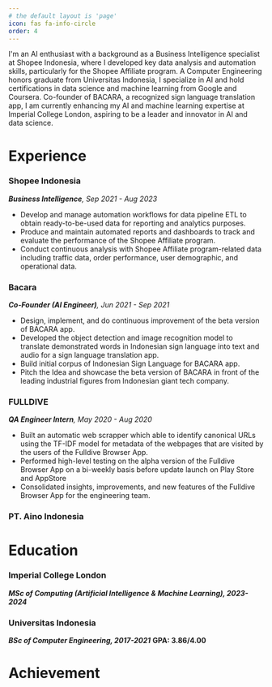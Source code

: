 ```yaml
---
# the default layout is 'page'
icon: fas fa-info-circle
order: 4
---
```


I'm an AI enthusiast with a background as a Business Intelligence specialist at Shopee Indonesia, where I developed key data analysis and automation skills, particularly for the Shopee Affiliate program. A Computer Engineering honors graduate from Universitas Indonesia, I specialize in AI and hold certifications in data science and machine learning from Google and Coursera. Co-founder of BACARA, a recognized sign language translation app, I am currently enhancing my AI and machine learning expertise at Imperial College London, aspiring to be a leader and innovator in AI and data science.

# Experience
### Shopee Indonesia 
_**Business Intelligence**, Sep 2021 - Aug 2023_
* Develop and manage automation workflows for data pipeline ETL to obtain ready-to-be-used data for reporting and analytics purposes.
* Produce and maintain automated reports and dashboards to track and evaluate the performance of the Shopee Affiliate program.
* Conduct continuous analysis with Shopee Affiliate program-related data including traffic data, order performance, user demographic, and operational data.

### Bacara
_**Co-Founder (AI Engineer)**, Jun 2021 - Sep 2021_
* Design, implement, and do continuous improvement of the beta version of BACARA app.
* Developed the object detection and image recognition model to translate demonstrated words in Indonesian sign language into text and audio for a sign language translation app.
* Build initial corpus of Indonesian Sign Language for BACARA app.
* Pitch the Idea and showcase the beta version of BACARA in front of the leading industrial figures from Indonesian giant tech company.

### FULLDIVE
_**QA Engineer Intern**, May 2020 - Aug 2020_
* Built an automatic web scrapper which able to identify canonical URLs using the TF-IDF model for metadata of the webpages that are visited by the users of the Fulldive Browser App.
* Performed high-level testing on the alpha version of the Fulldive Browser App on a bi-weekly basis before update launch on Play Store and AppStore 
* Consolidated insights, improvements, and new features of the Fulldive Browser App for the engineering team.

 ### PT. Aino Indonesia

# Education
### Imperial College London
_**MSc of Computing (Artificial Intelligence & Machine Learning), 2023-2024**_


### Universitas Indonesia
_**BSc of Computer Engineering, 2017-2021**_
**GPA: 3.86/4.00**

# Achievement

